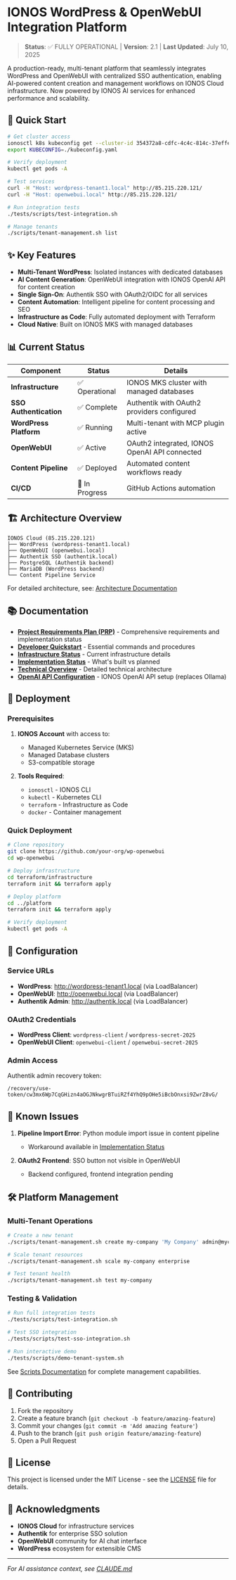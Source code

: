 # IONOS WordPress & OpenWebUI Integration Platform

> **Status**: ✅ FULLY OPERATIONAL | **Version**: 2.1 | **Last Updated**: July 10, 2025

A production-ready, multi-tenant platform that seamlessly integrates WordPress and OpenWebUI with centralized SSO authentication, enabling AI-powered content creation and management workflows on IONOS Cloud infrastructure. Now powered by IONOS AI services for enhanced performance and scalability.

## 🚀 Quick Start

```bash
# Get cluster access
ionosctl k8s kubeconfig get --cluster-id 354372a8-cdfc-4c4c-814c-37effe9bf8a2
export KUBECONFIG=./kubeconfig.yaml

# Verify deployment
kubectl get pods -A

# Test services
curl -H "Host: wordpress-tenant1.local" http://85.215.220.121/
curl -H "Host: openwebui.local" http://85.215.220.121/

# Run integration tests
./tests/scripts/test-integration.sh

# Manage tenants
./scripts/tenant-management.sh list
```

## ✨ Key Features

- **Multi-Tenant WordPress**: Isolated instances with dedicated databases
- **AI Content Generation**: OpenWebUI integration with IONOS OpenAI API for content creation
- **Single Sign-On**: Authentik SSO with OAuth2/OIDC for all services
- **Content Automation**: Intelligent pipeline for content processing and SEO
- **Infrastructure as Code**: Fully automated deployment with Terraform
- **Cloud Native**: Built on IONOS MKS with managed databases

## 📊 Current Status

| Component | Status | Details |
|-----------|--------|---------|
| **Infrastructure** | ✅ Operational | IONOS MKS cluster with managed databases |
| **SSO Authentication** | ✅ Complete | Authentik with OAuth2 providers configured |
| **WordPress Platform** | ✅ Running | Multi-tenant with MCP plugin active |
| **OpenWebUI** | ✅ Active | OAuth2 integrated, IONOS OpenAI API connected |
| **Content Pipeline** | ✅ Deployed | Automated content workflows ready |
| **CI/CD** | 🔄 In Progress | GitHub Actions automation |

## 🏗️ Architecture Overview

```
IONOS Cloud (85.215.220.121)
├── WordPress (wordpress-tenant1.local)
├── OpenWebUI (openwebui.local)
├── Authentik SSO (authentik.local)
├── PostgreSQL (Authentik backend)
├── MariaDB (WordPress backend)
└── Content Pipeline Service
```

For detailed architecture, see: [Architecture Documentation](docs/ARCHITECTURE_STATUS.md)

## 📚 Documentation

- **[Project Requirements Plan (PRP)](PRP.md)** - Comprehensive requirements and implementation status
- **[Developer Quickstart](docs/DEVELOPER_QUICKSTART.md)** - Essential commands and procedures
- **[Infrastructure Status](docs/INFRASTRUCTURE_STATUS.md)** - Current infrastructure details
- **[Implementation Status](docs/IMPLEMENTATION_STATUS.md)** - What's built vs planned
- **[Technical Overview](docs/3.TECHNICAL_OVERVIEW.md)** - Detailed technical architecture
- **[OpenAI API Configuration](docs/OPENAI_API_CONFIGURATION.md)** - IONOS OpenAI API setup (replaces Ollama)

## 🚀 Deployment

### Prerequisites

1. **IONOS Account** with access to:
   - Managed Kubernetes Service (MKS)
   - Managed Database clusters
   - S3-compatible storage
   
2. **Tools Required**:
   - `ionosctl` - IONOS CLI
   - `kubectl` - Kubernetes CLI
   - `terraform` - Infrastructure as Code
   - `docker` - Container management

### Quick Deployment

```bash
# Clone repository
git clone https://github.com/your-org/wp-openwebui
cd wp-openwebui

# Deploy infrastructure
cd terraform/infrastructure
terraform init && terraform apply

# Deploy platform
cd ../platform
terraform init && terraform apply

# Verify deployment
kubectl get pods -A
```

## 🔧 Configuration

### Service URLs
- **WordPress**: http://wordpress-tenant1.local (via LoadBalancer)
- **OpenWebUI**: http://openwebui.local (via LoadBalancer)
- **Authentik Admin**: http://authentik.local (via LoadBalancer)

### OAuth2 Credentials
- **WordPress Client**: `wordpress-client` / `wordpress-secret-2025`
- **OpenWebUI Client**: `openwebui-client` / `openwebui-secret-2025`

### Admin Access
Authentik admin recovery token:
```
/recovery/use-token/cw3mx6Wp7CqGHizn4aOGJNkwgrBTuiRZf4YhQ9pOHe5iBcbOnxsi9ZwrZ8vG/
```

## 🐛 Known Issues

1. **Pipeline Import Error**: Python module import issue in content pipeline
   - Workaround available in [Implementation Status](docs/IMPLEMENTATION_STATUS.md#known-issues-and-workarounds)

2. **OAuth2 Frontend**: SSO button not visible in OpenWebUI
   - Backend configured, frontend integration pending

## 🛠️ Platform Management

### Multi-Tenant Operations
```bash
# Create a new tenant
./scripts/tenant-management.sh create my-company 'My Company' admin@mycompany.com pro

# Scale tenant resources
./scripts/tenant-management.sh scale my-company enterprise

# Test tenant health
./scripts/tenant-management.sh test my-company
```

### Testing & Validation
```bash
# Run full integration tests
./tests/scripts/test-integration.sh

# Test SSO integration
./tests/scripts/test-sso-integration.sh

# Run interactive demo
./tests/scripts/demo-tenant-system.sh
```

See [Scripts Documentation](scripts/README.md) for complete management capabilities.

## 🤝 Contributing

1. Fork the repository
2. Create a feature branch (`git checkout -b feature/amazing-feature`)
3. Commit your changes (`git commit -m 'Add amazing feature'`)
4. Push to the branch (`git push origin feature/amazing-feature`)
5. Open a Pull Request

## 📄 License

This project is licensed under the MIT License - see the [LICENSE](LICENSE) file for details.

## 🙏 Acknowledgments

- **IONOS Cloud** for infrastructure services
- **Authentik** for enterprise SSO solution
- **OpenWebUI** community for AI chat interface
- **WordPress** ecosystem for extensible CMS

---

*For AI assistance context, see [CLAUDE.md](CLAUDE.md)*